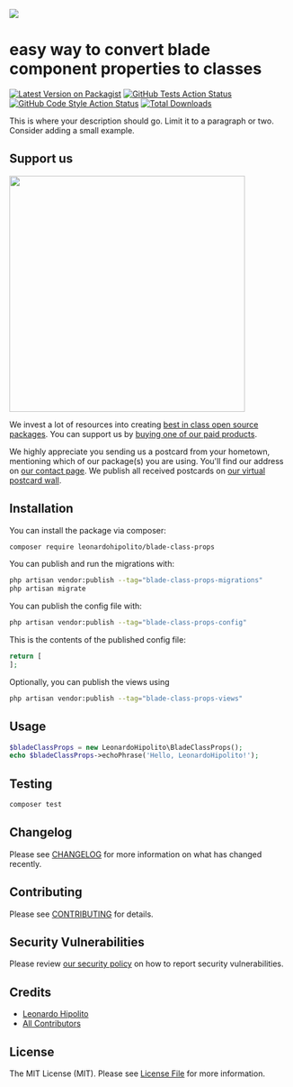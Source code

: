 
[<img src="https://github-ads.s3.eu-central-1.amazonaws.com/support-ukraine.svg?t=1" />](https://supportukrainenow.org)

# easy way to convert blade component properties to classes

[![Latest Version on Packagist](https://img.shields.io/packagist/v/leonardohipolito/blade-class-props.svg?style=flat-square)](https://packagist.org/packages/leonardohipolito/blade-class-props)
[![GitHub Tests Action Status](https://img.shields.io/github/workflow/status/leonardohipolito/blade-class-props/run-tests?label=tests)](https://github.com/leonardohipolito/blade-class-props/actions?query=workflow%3Arun-tests+branch%3Amain)
[![GitHub Code Style Action Status](https://img.shields.io/github/workflow/status/leonardohipolito/blade-class-props/Check%20&%20fix%20styling?label=code%20style)](https://github.com/leonardohipolito/blade-class-props/actions?query=workflow%3A"Check+%26+fix+styling"+branch%3Amain)
[![Total Downloads](https://img.shields.io/packagist/dt/leonardohipolito/blade-class-props.svg?style=flat-square)](https://packagist.org/packages/leonardohipolito/blade-class-props)

This is where your description should go. Limit it to a paragraph or two. Consider adding a small example.

## Support us

[<img src="https://github-ads.s3.eu-central-1.amazonaws.com/blade-class-props.jpg?t=1" width="419px" />](https://spatie.be/github-ad-click/blade-class-props)

We invest a lot of resources into creating [best in class open source packages](https://spatie.be/open-source). You can support us by [buying one of our paid products](https://spatie.be/open-source/support-us).

We highly appreciate you sending us a postcard from your hometown, mentioning which of our package(s) you are using. You'll find our address on [our contact page](https://spatie.be/about-us). We publish all received postcards on [our virtual postcard wall](https://spatie.be/open-source/postcards).

## Installation

You can install the package via composer:

```bash
composer require leonardohipolito/blade-class-props
```

You can publish and run the migrations with:

```bash
php artisan vendor:publish --tag="blade-class-props-migrations"
php artisan migrate
```

You can publish the config file with:

```bash
php artisan vendor:publish --tag="blade-class-props-config"
```

This is the contents of the published config file:

```php
return [
];
```

Optionally, you can publish the views using

```bash
php artisan vendor:publish --tag="blade-class-props-views"
```

## Usage

```php
$bladeClassProps = new LeonardoHipolito\BladeClassProps();
echo $bladeClassProps->echoPhrase('Hello, LeonardoHipolito!');
```

## Testing

```bash
composer test
```

## Changelog

Please see [CHANGELOG](CHANGELOG.md) for more information on what has changed recently.

## Contributing

Please see [CONTRIBUTING](https://github.com/spatie/.github/blob/main/CONTRIBUTING.md) for details.

## Security Vulnerabilities

Please review [our security policy](../../security/policy) on how to report security vulnerabilities.

## Credits

- [Leonardo Hipolito](https://github.com/leonardohipolito)
- [All Contributors](../../contributors)

## License

The MIT License (MIT). Please see [License File](LICENSE.md) for more information.
